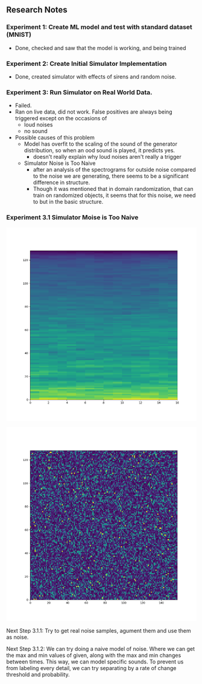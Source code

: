 ## Research Notes
### Experiment 1: Create ML model and test with standard dataset (MNIST)
- Done, checked and saw that the model is working, and being trained

### Experiment 2: Create Initial Simulator Implementation
- Done, created simulator with effects of sirens and random noise.

### Experiment 3: Run Simulator on Real World Data.
- Failed.
- Ran on live data, did not work. False positives are always being triggered except on the occasions of 
	- loud noises 
	- no sound
- Possible causes of this problem
	- Model has overfit to the scaling of the sound of the generator distribution, so when an ood sound is played, it predicts yes.
		- doesn't really explain why loud noises aren't really a trigger
	- Simulator Noise is Too Naive
		- after an analysis of the spectrograms for outside noise compared to the noise we are generating, there seems to be a significant difference in structure.
		- Though it was mentioned that in domain randomization, that can train on randomized objects, it seems that for this noise, we need to but in the basic structure.

### Experiment 3.1 Simulator Moise is Too Naive
![Real Recorded Random Wind Noise](experiments/real_noise_data.png)

![Current Simulator Noise Generation](experiments/naive_gen_noise_data.png)

Next Step 3.1.1: Try to get real noise samples, agument them and use them as noise. 

Next Step 3.1.2: We can try doing a naive model of noise. Where we can get the max and min values of given, along with the max and min changes between times. This way, we can model specific sounds. To prevent us from labeling every detail, we can try separating by a rate of change threshold and probability.

